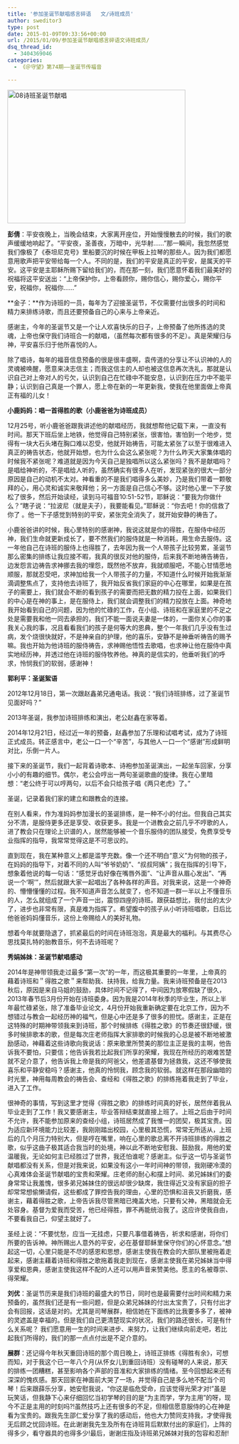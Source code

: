 ```yaml
---
title: '参加圣诞节献唱感言碎语   文/诗班成员'
author: sweditor3
type: post
date: 2015-01-09T09:33:56+00:00
url: /2015/01/09/参加圣诞节献唱感言碎语文诗班成员/
dsq_thread_id:
  - 3404369046
categories:
  - 《＠守望》第74期——圣诞节传福音

---
```

[<img class="aligncenter size-full wp-image-12058" src="http://t5.shwchurch.org/wp-content/uploads/2015/01/08诗班圣诞节献唱.jpg" alt="08诗班圣诞节献唱" width="400" height="300" />][1]

**彭倩**：平安夜晚上，当晚会结束，大家离开座位，开始慢慢散去的时候，我们的歌声缓缓地响起了。“平安夜，圣善夜，万暗中，光华射……”那一瞬间，我忽然感觉我们像极了《泰坦尼克号》里船要沉的时候在甲板上拉琴的那些人。因为我们都愿意用歌声把平安带给每一个人。不同的是，我们的平安是真正的平安，是属天的平安。这平安是主耶稣所赐下留给我们的，而在那一刻，我们愿意怀着我们最美好的祝福将这平安送出：“上帝保护你，上帝看顾你，赐你信心，赐你爱心，赐你平安，祝福你，祝福你……”

**金子：**作为诗班的一员，每年为了迎接圣诞节，不仅需要付出很多的时间和精力来排练诗歌，而且还要预备自己的心来与上帝亲近。

感谢主，今年的圣诞节又是一个让人欢喜快乐的日子，上帝预备了他所拣选的灵魂，上帝也保守我们诗班合一的献唱，（虽然每次都有很多的不足）。真是荣耀归与神，平安喜乐归于他所喜悦的人。

除了唱诗，每年的福音信息预备的很是很丰盛啊，袁传道的分享让不认识神的人的灵魂被唤醒，愿意来决志信主；而我这信主的人却也被这信息再次洗礼，那就是认识自己对上帝对人的亏欠，认识到自己在忙碌中不能安息，认识到在压力中不能平静；认识到自己真是一个罪人，愿上帝在新的一年更新我，使我在他里面做上帝真正有福的儿女！

**小鹿妈妈：唱一首得胜的歌（小鹿爸爸为诗班成员）**

12月25号，听小鹿爸爸跟我讲述他的献唱经历，我就想帮他记载下来，一直没有时间。那天下班后坐上地铁，他觉得自己特别紧张，很害怕，害怕到一个地步，觉得有一块大石头堵在胸口难以忍受，他就开始祷告，可能太紧张了以至于很难进入真正的祷告状态，他就开始想，也为什么会这么紧张呢？为什么昨天大家集体唱的时候我不紧张呢？难道就是因为今天自己是独唱所以这么紧张吗？我不是献唱吗？是唱给神听的，不是唱给人听的，虽然确实有很多人在听，发现紧张的很大一部分原因是自己的动机不太对。神看重的不是我们唱得多么美妙，乃是我们带着一颗敬拜的心，用心灵和诚实来敬拜他；另一方面是自己信心不够。这时他心里一下子放松了很多，然后开始读经，读到马可福音10:51-52节，耶稣说：“要我为你做什么？”瞎子说：“拉波尼（就是夫子），我要能看见。”耶稣说：“你去吧！你的信救了你了 。他一下子感觉到特别的平安，紧张完全消失了，就开始安静的祷告了。

小鹿爸爸讲的时候，我心里特别的感谢神，我说这就是你的得胜，在服侍中经历神，我们生命就更新成长了，要不然我们的服侍就是一种消耗，用生命去服侍。这一年他自己在诗班的服侍上也得胜了，去年因为我一个人带孩子比较劳累，圣诞节那么密集的排练让我应接不暇，我真的很反对他的服侍，后来我不断地祷告祷告，边发怨言边祷告求神挪去我的埋怨，既然他不放弃，我就顺服吧，不能心甘情愿地顺服，那就忍受吧，求神加给我一个人带孩子的力量，不知道什么时候开始我渐渐滴调整焦点了，支持他去诗班了，我开始反省我们家庭的中心在哪里，如果是在孩子的需要上，我们就会不断的看到孩子的需要而把无数的精力投在上面，如果我们的中心是在神的事上，是在服侍上，我们就会调整我们的精力投放在上面。神奇地我开始看到自己的问题，因为他的忙碌的工作，在小组、诗班和在家庭里的不足之处是需要我和他一同去承担的，我们不能一面说夫妻是一体的，一面你关心你的事我关心我的事，况且看看我们的孩子是何等大的恩典，整个一年我们几乎没有生过病，发个烧很快就好，不是神亲自的护理，他的喜乐，安静不是神垂听祷告的赐予嘛。我也开始为他诗班的服侍祷告，求神赐他悟性去歌唱，也求神让他在服侍中真实地经历神，并透过他在诗班的服侍牧养他。神真的是信实的，他垂听我们的呼求，怜悯我们的软弱，感谢神！

**郭利平：圣诞絮语**

2012年12月18日，第一次跟赵鑫弟兄通电话。我说：“我们诗班排练，过了圣诞节见面好吗？”

2013年圣诞，我参加诗班排练和演出，老公赵鑫在家等着。

2014年12月21日，经过近一年的预备，赵鑫参加了乐理和试唱考试，成为了诗班正式成员。转正感言中，老公一口一个“辛苦”，与其他人一口一个“感谢”形成鲜明对比，乐倒一片人。

接下来的圣诞节，我们一起背着诗歌本、诗袍参加圣诞演出，一起坐车回家，分享小小的有趣的细节。偶尔，老公会哼出一两句圣诞歌曲的旋律。我在心里暗想：“老公终于可以哼两句，以后不会只给孩子唱《两只老虎》了。”

圣诞，记录着我们家的建立和跟教会的连接。

在别人看来，作为准妈妈参加漫长的圣诞排练，是一种不小的付出。但我自己其实分不清，是服侍更多还是享受、收获更多。我是一个进教会之前几乎不哼歌的人，进了教会只在理论上识谱的人，居然能够被一个音乐服侍的团队接受，免费享受专业指挥的指导，我常常觉得这是不可思议的。

直到现在，我在某种意义上都是滥竽充数。像一个还不明白“意义”为何物的孩子，在妈妈的指导下，对着不同的人叫“爷爷奶奶”、“叔叔阿姨”；我在指挥的引导下，想象着他说的每一句话：“感觉牙齿好像在嘴唇外面”、“让声音从眉心发出”、“再说一个‘啊’”，然后就跟大家一起唱出了各种各样的声音。对我来说，这是一个神奇的、懵懵懂懂的过程。我不知道声音怎么就变了，也不知道一群一半以上不懂音乐的人，怎么就组成了一个声音一出，震惊四座的诗班。跟获益想比，我付出的太少了，进步也非常有限，真是难为指挥了。希望腹中的孩子从小听诗班唱歌，日后比他爸爸妈妈懂音乐，这份上帝赐给人的美好礼物。

想着今年就要隐退了，抓紧最后的时间在诗班泡泡，真是最大的福利。与其费尽心思找莫扎特的胎教音乐，何不去诗班呢？

**秀娟姊妹：圣诞节献唱感动**

2014年是神带领我走过最多“第一次”的一年，而这极其重要的一年里，上帝真的藉着诗班和＂得胜之歌＂来帮助我、扶持我，给我力量。我来诗班预备是在2013秋后，原因是来自马姐的鼓励，具体时间不记得了，中间因为放寒假缺了很久，2013年春节后3月份开始在诗班委身。因为我是2014年秋季的毕业生，所以上半年最忙碌紧张，除了准备毕业论文，4月份开始我重新确定要在北京工作，因为不想错过与教会一起经历神的福气，但是心中还是多了很多的担忧。感谢主，正是在这特殊的时期神带领我来到诗班，那个时候排练《得胜之歌》的节奏还很舒缓，很多时候排歌本的歌，但是每次庄老师指挥大家排歌的时候我的心总是被不断地被激励感动，神藉着这些诗歌向我说话：原来歌里所赞美的那位主正是我的主啊，他告诉我不要怕，只要信；他告诉我若比起我们所享的荣耀，我现在所经历的艰难苦楚就不足介意了，他告诉我上帝是我的阿爸父，他差遣基督为拯救我，这还不够使我喜乐和平静安稳吗？感谢主，他真的怜悯我，顾念我的软弱。就这样在那段幽暗的时光里，神用每周教会的祷告会、查经和《得胜之歌》的排练拖着我走到了毕业，进入了工作。

很神奇的事情，写到这里才觉得《得胜之歌》的排练时间真的好长，居然伴着我从毕业走到了工作！我又要感谢主，毕业答辩结束就直接上班了。上班之后由于时间不允许，我不能参加原来的查经小组，诗班居然成了我惟一的团契，极其宝贵。因为适应新环境能力比较差，我刚刚踏出校园，心里极其恐慌，常常无所适从，上班后的几个月压力特别大，但是哼在嘴里，响在心里的歌总离不开诗班排练的得胜之歌，似乎这曲子极其适合我当时的处境，神以此不断地安慰我、鼓励我，用他的爱温暖我，无论如何主已经胜过了世界，我还怕谁呢？感谢主。似乎这一切与圣诞节献唱都没有关系，但是对我来说，如果没有这小一年时间神的带领，我刚硬冷漠的心真难体会圣诞节献唱的宝贵和荣耀。庄老师的耐心和摆上时间、弟兄姊妹们的委身常常让我羞愧，很多弟兄姊妹住的很远却很少缺席，我住得近又没有家庭的担子却常常想偷懒请假，这些都成了罪控告我的理由，心里的恐惧和沮丧又折磨我，感谢主，藉着得胜之歌，上帝告诉我尽管黑暗已掩盖大地，只要有父神，黑暗就会无处容身。基督为爱我而受苦，他已经得胜，罪不再能统治我了。这应许使我自由，不要看我自己，仰望主就好了。

圣经上说：“不要忧愁，应当一无挂虑，只要凡事借着祷告，祈求和感谢，将你们所要的告诉神。神所赐出人意外的平安，必在基督耶稣里保守你们的心怀意念。”想起这一切，心里只能是不尽的感恩和思想，感谢主使我在教会的大部队里被拖着走起来，感谢主藉着诗班和得胜之歌拖着我走到现在，感谢主使我在弟兄姊妹当中得享爱和恩典，感谢主使我这样不配的人还可以用声音来赞美他。愿主的名被尊崇、得荣耀。

**刘优**：圣诞节历来是我们诗班的最盛大的节日，同时也是最需要付出时间和精力来预备的，虽然我们还是有一些问题，但是众弟兄姊妹的付出太宝贵了，只有付出才会有回报，这话是对的。尤其是司琴展群，相信她在下面练的比我要多多了，被神的灵遮盖是幸福的。但是我们自己更清楚现实的状况，我们的路还很长，可是有什么关系呢？ 我们愿意用一生的时间来进步、来努力，让我们继续向前走吧，若比起我们所得的，我们的那一点点付出是不足介意的。

**展群**：还记得今年秋天重回诗班的那个周日晚上，诗班正排练《得胜有余》，可想而知，对于我这个已一年八个月(从怀女儿到重回诗班）没有碰琴的人来说，那天的排练一团糟糕，甚至影响各个声部的音准和大家排练的情绪。至今回想起来还有深深的愧疚感。那天回家在神面前大哭了一场，并觉得自己是多么地不配当个司琴！后来跟薛乐分享，她安慰我说，“你这是临危受命，应该觉得光荣才对!”虽是玩笑话，但我静下心来仔细回忆当初学琴的目的是“为主而学，学为主用”的呀，现今不正是主用的时刻吗?!虽然技巧上还有很多的不足，但相信愿意服侍的心在神是看为宝贵的。跟我先生邵仁爱分享了我的感动后，他也大力赞同支持我，才使得我无后顾之忧回诗班。在此谢谢我先生及所有在诗班背后默默付出的家庭们，上阵的得多少，看守器具的也得多少!最后，谢谢庄指及诗班弟兄姊妹对我的包容和忍耐!

 [1]: http://t5.shwchurch.org/wp-content/uploads/2015/01/08诗班圣诞节献唱.jpg